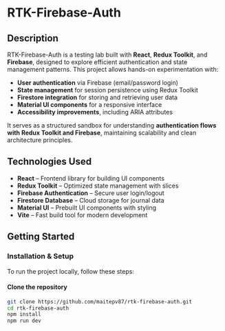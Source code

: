 # RTK-Firebase-Auth  

## Description  
RTK-Firebase-Auth is a testing lab built with **React**, **Redux Toolkit**, and **Firebase**, designed to explore efficient authentication and state management patterns. This project allows hands-on experimentation with:

- **User authentication** via Firebase (email/password login)  
- **State management** for session persistence using Redux Toolkit  
- **Firestore integration** for storing and retrieving user data  
- **Material UI components** for a responsive interface  
- **Accessibility improvements**, including ARIA attributes  

It serves as a structured sandbox for understanding **authentication flows with Redux Toolkit and Firebase**, maintaining scalability and clean architecture principles.

## Technologies Used  
- **React** – Frontend library for building UI components  
- **Redux Toolkit** – Optimized state management with slices  
- **Firebase Authentication** – Secure user login/logout  
- **Firestore Database** – Cloud storage for journal data  
- **Material UI** – Prebuilt UI components with styling  
- **Vite** – Fast build tool for modern development  

## Getting Started  

### Installation & Setup  
To run the project locally, follow these steps:

#### Clone the repository  
```bash
git clone https://github.com/maitepv87/rtk-firebase-auth.git
cd rtk-firebase-auth
npm install
npm run dev


